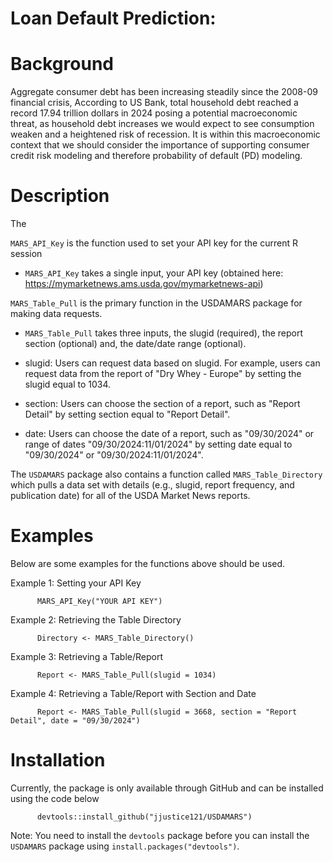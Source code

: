 # Loan Default Prediction:
# Background
Aggregate consumer debt has been increasing steadily since the 2008-09 financial crisis, According to US Bank, total household debt reached a record 17.94 trillion dollars in 2024 posing a potential macroeconomic threat, as household debt increases we would expect to see consumption weaken and a heightened risk of recession. It is within this macroeconomic context that we should consider the importance of supporting consumer credit risk modeling and therefore probability of default (PD) modeling.

# Description
The 

`MARS_API_Key` is the function used to set your API key for the current R session

  - `MARS_API_Key` takes a single input, your API key (obtained here: https://mymarketnews.ams.usda.gov/mymarketnews-api)

`MARS_Table_Pull` is the primary function in the USDAMARS package for making data requests.

  - `MARS_Table_Pull` takes three inputs, the slugid (required), the report section (optional) and, the date/date range (optional).

  - slugid: Users can request data based on slugid. For example, users can request data from the report of "Dry Whey - Europe" by setting the slugid equal to 1034.
  - section: Users can choose the section of a report, such as "Report Detail" by setting section equal to "Report Detail".
  - date: Users can choose the date of a report, such as "09/30/2024" or range of dates "09/30/2024:11/01/2024" by setting date equal to "09/30/2024" or "09/30/2024:11/01/2024".

The `USDAMARS` package also contains a function called `MARS_Table_Directory` which pulls a data set with details (e.g., slugid, report frequency, and publication date) for all of the USDA Market News reports.

# Examples
Below are some examples for the functions above should be used.

Example 1: Setting your API Key
        
          MARS_API_Key("YOUR API KEY")

Example 2: Retrieving the Table Directory

          Directory <- MARS_Table_Directory()

Example 3: Retrieving a Table/Report

          Report <- MARS_Table_Pull(slugid = 1034)

Example 4: Retrieving a Table/Report with Section and Date

          Report <- MARS_Table_Pull(slugid = 3668, section = "Report Detail", date = "09/30/2024")

# Installation
Currently, the package is only available through GitHub and can be installed using the code below
          
          devtools::install_github("jjustice121/USDAMARS")

Note: You need to install the `devtools` package before you can install the `USDAMARS` package using `install.packages("devtools")`.

